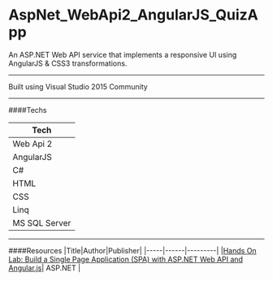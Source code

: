# AspNet_WebApi2_AngularJS_QuizApp

An ASP.NET Web API service that implements a responsive UI using AngularJS &amp; CSS3 transformations.

---

Built using Visual Studio 2015 Community

---

####Techs

| Tech |
| ---- |
| Web Api 2 |
| AngularJS |
| C# |
| HTML |
| CSS |
| Linq |
| MS SQL Server |

---

####Resources
|Title|Author|Publisher|
|-----|------|---------|
|[Hands On Lab: Build a Single Page Application (SPA) with ASP.NET Web API and Angular.js](http://www.asp.net/web-api/overview/getting-started-with-aspnet-web-api/build-a-single-page-application-spa-with-aspnet-web-api-and-angularjs)| ASP.NET |
